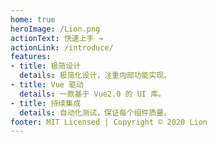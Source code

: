 ```yaml
---
home: true
heroImage: /Lion.png
actionText: 快速上手 →
actionLink: /introduce/
features:
- title: 极简设计
  details: 极简化设计，注重内部功能实现。
- title: Vue 驱动
  details: 一款基于 Vue2.0 的 UI 库。
- title: 持续集成
  details: 自动化测试，保证每个组件质量。
footer: MIT Licensed | Copyright © 2020 Lion
---
```

